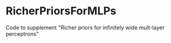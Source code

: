 # RicherPriorsForMLPs
Code to supplement "Richer priors for infinitely wide mult-layer perceptrons"
